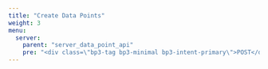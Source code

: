 ```yaml
---
title: "Create Data Points"
weight: 3
menu:
  server:
    parent: "server_data_point_api"
    pre: "<div class=\"bp3-tag bp3-minimal bp3-intent-primary\">POST</div>"
---
```


